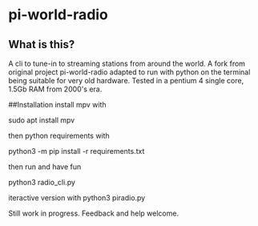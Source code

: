 # pi-world-radio

## What is this?

A cli to tune-in to streaming stations from around the world.
A fork from original project pi-world-radio adapted to run with python on the terminal
being suitable for very old hardware. Tested in a pentium 4 single core, 1.5Gb RAM from 2000's era.

##Installation
install mpv with

sudo apt install mpv

then python requirements with

python3 -m pip install -r requirements.txt

then run and have fun

python3 radio_cli.py

iteractive version with
python3 piradio.py

Still work in progress. Feedback and help welcome.

